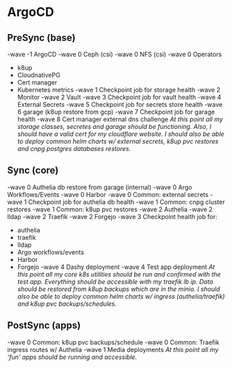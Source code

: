 # ArgoCD

## PreSync (base)
-wave -1 ArgoCD
-wave 0 Ceph (csi)
-wave 0 NFS (csi)
-wave 0 Operators
  - k8up
  - CloudnativePG
  - Cert manager
  - Kubernetes metrics
-wave 1 Checkpoint job for storage health
-wave 2 Monitor
-wave 2 Vault
-wave 3 Checkpoint job for vault health
-wave 4 External Secrets
-wave 5 Checkpoint job for secrets store health
-wave 6 garage (k8up restore from gcp)
-wave 7 Checkpoint job for garage health
-wave 8 Cert manager external dns challenge
*At this point all my storage classes, secretes and garage should be functioning. Also, I should have a valid cert for my cloudflare website. I should also be able to deploy common helm charts w/ external secrets, k8up pvc restores and cnpg postgres databases restores.*

## Sync (core)
-wave 0 Authelia db restore from garage (internal)
-wave 0 Argo Workflows/Events
-wave 0 Harbor
-wave 0 Common: external secrets
-wave 1 Checkpoint job for authelia db health
-wave 1 Common: cnpg cluster restores
-wave 1 Common: k8up pvc restores
-wave 2 Authelia
-wave 2 lldap
-wave 2 Traefik
-wave 2 Forgejo
-wave 3 Checkpoint health job for:
  - authelia
  - traefik
  - lldap
  - Argo workflows/events
  - Harbor
  - Forgejo
-wave 4 Dashy deployment
-wave 4 Test app deployment
*At this point all my core k8s utilities should be run and confirmed with the test app. Everything should be accessible with my traefik lb ip. Data should be restored from k8up backups which are in the minio. I should also be able to deploy common helm charts w/ ingress (authelia/traefik) and k8up pvc backups/schedules.*

## PostSync (apps)
-wave 0 Common: k8up pvc backups/schedule
-wave 0 Common: Traefik ingress routes w/ Authelia
-wave 1 Media deployments
*At this point all my 'fun' apps should be running and accessible.*
